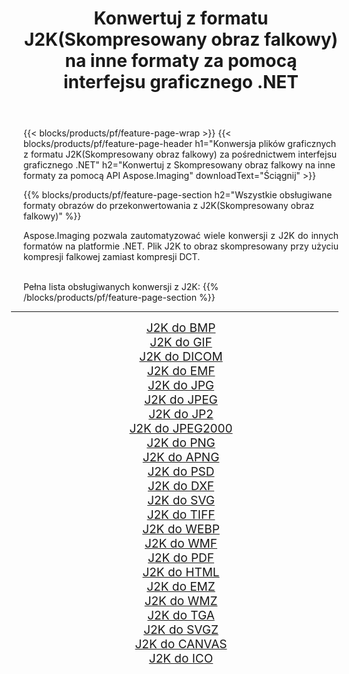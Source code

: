 ﻿---
title: Konwertuj z formatu J2K(Skompresowany obraz falkowy) na inne formaty za pomocą interfejsu graficznego .NET 
weight: 3920
url: /pl/net/conversion/from/j2k/ 
lang: pl
langdirlevel: 2
locales: zh-hans,ja,it,ru,de,es,fr,nl,id,lt,pl,pt,vi,tr,ko,zh-hant,ar,hi,th,sv,cs,uk,he
description: Za pomocą Aspose.Imaging możesz łatwo konwertować z J2K(Skompresowany obraz falkowy) na inne formaty
---

{{< blocks/products/pf/feature-page-wrap >}}
{{< blocks/products/pf/feature-page-header h1="Konwersja plików graficznych z formatu J2K(Skompresowany obraz falkowy) za pośrednictwem interfejsu graficznego .NET" h2="Konwertuj z Skompresowany obraz falkowy na inne formaty za pomocą API Aspose.Imaging" downloadText="Ściągnij" >}}


{{% blocks/products/pf/feature-page-section  h2="Wszystkie obsługiwane formaty obrazów do przekonwertowania z J2K(Skompresowany obraz falkowy)" %}}
<p align=justify>Aspose.Imaging pozwala zautomatyzować wiele konwersji z J2K do innych formatów na platformie .NET. Plik J2K to obraz skompresowany przy użyciu kompresji falkowej zamiast kompresji DCT.</p>
<br/>
Pełna lista obsługiwanych konwersji z J2K:
{{% /blocks/products/pf/feature-page-section %}}
<div class="container-fluid productfamilypage bg-gray">
    <div class="convertypes bg-gray agp-content section">
        <div class="container">
		<hr style="margin-left:-20px;"/>
		<div class="row other-converters" style="gap: 10px;font-size: 19px;text-align:center;">
		    <div class='col-md-2 other-converter remove-lp remove-rp'><a href="/imaging/pl/net/conversion/j2k-to-bmp/" style="padding:15px;">J2K do BMP</a></div><div class='col-md-2 other-converter remove-lp remove-rp'><a href="/imaging/pl/net/conversion/j2k-to-gif/" style="padding:15px;">J2K do GIF</a></div><div class='col-md-2 other-converter remove-lp remove-rp'><a href="/imaging/pl/net/conversion/j2k-to-dicom/" style="padding:15px;">J2K do DICOM</a></div><div class='col-md-2 other-converter remove-lp remove-rp'><a href="/imaging/pl/net/conversion/j2k-to-emf/" style="padding:15px;">J2K do EMF</a></div><div class='col-md-2 other-converter remove-lp remove-rp'><a href="/imaging/pl/net/conversion/j2k-to-jpg/" style="padding:15px;">J2K do JPG</a></div><div class='col-md-2 other-converter remove-lp remove-rp'><a href="/imaging/pl/net/conversion/j2k-to-jpeg/" style="padding:15px;">J2K do JPEG</a></div><div class='col-md-2 other-converter remove-lp remove-rp'><a href="/imaging/pl/net/conversion/j2k-to-jp2/" style="padding:15px;">J2K do JP2</a></div><div class='col-md-2 other-converter remove-lp remove-rp'><a href="/imaging/pl/net/conversion/j2k-to-jpeg2000/" style="padding:15px;">J2K do JPEG2000</a></div><div class='col-md-2 other-converter remove-lp remove-rp'><a href="/imaging/pl/net/conversion/j2k-to-png/" style="padding:15px;">J2K do PNG</a></div><div class='col-md-2 other-converter remove-lp remove-rp'><a href="/imaging/pl/net/conversion/j2k-to-apng/" style="padding:15px;">J2K do APNG</a></div><div class='col-md-2 other-converter remove-lp remove-rp'><a href="/imaging/pl/net/conversion/j2k-to-psd/" style="padding:15px;">J2K do PSD</a></div><div class='col-md-2 other-converter remove-lp remove-rp'><a href="/imaging/pl/net/conversion/j2k-to-dxf/" style="padding:15px;">J2K do DXF</a></div><div class='col-md-2 other-converter remove-lp remove-rp'><a href="/imaging/pl/net/conversion/j2k-to-svg/" style="padding:15px;">J2K do SVG</a></div><div class='col-md-2 other-converter remove-lp remove-rp'><a href="/imaging/pl/net/conversion/j2k-to-tiff/" style="padding:15px;">J2K do TIFF</a></div><div class='col-md-2 other-converter remove-lp remove-rp'><a href="/imaging/pl/net/conversion/j2k-to-webp/" style="padding:15px;">J2K do WEBP</a></div><div class='col-md-2 other-converter remove-lp remove-rp'><a href="/imaging/pl/net/conversion/j2k-to-wmf/" style="padding:15px;">J2K do WMF</a></div><div class='col-md-2 other-converter remove-lp remove-rp'><a href="/imaging/pl/net/conversion/j2k-to-pdf/" style="padding:15px;">J2K do PDF</a></div><div class='col-md-2 other-converter remove-lp remove-rp'><a href="/imaging/pl/net/conversion/j2k-to-html/" style="padding:15px;">J2K do HTML</a></div><div class='col-md-2 other-converter remove-lp remove-rp'><a href="/imaging/pl/net/conversion/j2k-to-emz/" style="padding:15px;">J2K do EMZ</a></div><div class='col-md-2 other-converter remove-lp remove-rp'><a href="/imaging/pl/net/conversion/j2k-to-wmz/" style="padding:15px;">J2K do WMZ</a></div><div class='col-md-2 other-converter remove-lp remove-rp'><a href="/imaging/pl/net/conversion/j2k-to-tga/" style="padding:15px;">J2K do TGA</a></div><div class='col-md-2 other-converter remove-lp remove-rp'><a href="/imaging/pl/net/conversion/j2k-to-svgz/" style="padding:15px;">J2K do SVGZ</a></div><div class='col-md-2 other-converter remove-lp remove-rp'><a href="/imaging/pl/net/conversion/j2k-to-canvas/" style="padding:15px;">J2K do CANVAS</a></div><div class='col-md-2 other-converter remove-lp remove-rp'><a href="/imaging/pl/net/conversion/j2k-to-ico/" style="padding:15px;">J2K do ICO</a></div>
                </div>
        </div>
    </div>
</div>
<br/>

